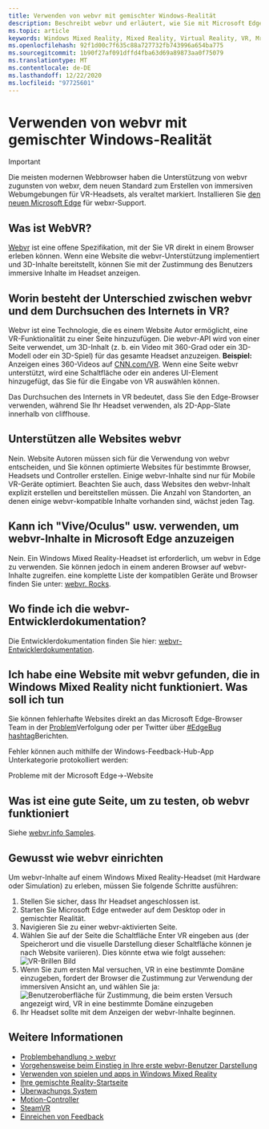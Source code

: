 ```yaml
---
title: Verwenden von webvr mit gemischter Windows-Realität
description: Beschreibt webvr und erläutert, wie Sie mit Microsoft Edge auf Windows Mixed Reality-Headsets verwendet werden.
ms.topic: article
keywords: Windows Mixed Reality, Mixed Reality, Virtual Reality, VR, Mr, webvr, Edge, Microsoft Edge, Webbrowser
ms.openlocfilehash: 92f1d00c7f635c88a727732fb743996a654ba775
ms.sourcegitcommit: 1b90f27af091dffd4fba63d69a89873aa0f75079
ms.translationtype: MT
ms.contentlocale: de-DE
ms.lasthandoff: 12/22/2020
ms.locfileid: "97725601"
---
```

# <a name="using-webvr-with-windows-mixed-reality"></a>Verwenden von webvr mit gemischter Windows-Realität

>[!IMPORTANT]
>Die meisten modernen Webbrowser haben die Unterstützung von webvr zugunsten von webxr, dem neuen Standard zum Erstellen von immersiven Webumgebungen für VR-Headsets, als veraltet markiert. Installieren Sie [den neuen Microsoft Edge](using-microsoft-edge.md) für webxr-Support.

## <a name="what-is-webvr"></a>Was ist WebVR?

[Webvr](https://webvr.info) ist eine offene Spezifikation, mit der Sie VR direkt in einem Browser erleben können. Wenn eine Website die webvr-Unterstützung implementiert und 3D-Inhalte bereitstellt, können Sie mit der Zustimmung des Benutzers immersive Inhalte im Headset anzeigen.

## <a name="what-is-the-difference-between-webvr-and-browsing-the-web-in-vr"></a>Worin besteht der Unterschied zwischen webvr und dem Durchsuchen des Internets in VR?

Webvr ist eine Technologie, die es einem Website Autor ermöglicht, eine VR-Funktionalität zu einer Seite hinzuzufügen. Die webvr-API wird von einer Seite verwendet, um 3D-Inhalt (z. b. ein Video mit 360-Grad oder ein 3D-Modell oder ein 3D-Spiel) für das gesamte Headset anzuzeigen. **Beispiel:** Anzeigen eines 360-Videos auf [CNN.com/VR](http://cnn.com/vr). Wenn eine Seite webvr unterstützt, wird eine Schaltfläche oder ein anderes UI-Element hinzugefügt, das Sie für die Eingabe von VR auswählen können.

Das Durchsuchen des Internets in VR bedeutet, dass Sie den Edge-Browser verwenden, während Sie Ihr Headset verwenden, als 2D-App-Slate innerhalb von cliffhouse.

## <a name="do-all-websites-support-webvr"></a>Unterstützen alle Websites webvr

Nein. Website Autoren müssen sich für die Verwendung von webvr entscheiden, und Sie können optimierte Websites für bestimmte Browser, Headsets und Controller erstellen. Einige webvr-Inhalte sind nur für Mobile VR-Geräte optimiert. Beachten Sie auch, dass Websites den webvr-Inhalt explizit erstellen und bereitstellen müssen. Die Anzahl von Standorten, an denen einige webvr-kompatible Inhalte vorhanden sind, wächst jeden Tag.

## <a name="can-i-use-my-viveoculus-etc-to-view-webvr-content-in-microsoft-edge"></a>Kann ich "Vive/Oculus" usw. verwenden, um webvr-Inhalte in Microsoft Edge anzuzeigen

Nein. Ein Windows Mixed Reality-Headset ist erforderlich, um webvr in Edge zu verwenden. Sie können jedoch in einem anderen Browser auf webvr-Inhalte zugreifen. eine komplette Liste der kompatiblen Geräte und Browser finden Sie unter: [webvr. Rocks](http://webvr.rocks/).

## <a name="where-can-i-find-the-webvr-developer-documentation"></a>Wo finde ich die webvr-Entwicklerdokumentation?

Die Entwicklerdokumentation finden Sie hier: [webvr-Entwicklerdokumentation](https://docs.microsoft.com/microsoft-edge/webvr/).

## <a name="ive-found-a-website-with-webvr-that-doesnt-work-in-windows-mixed-reality-what-do-i-do"></a>Ich habe eine Website mit webvr gefunden, die in Windows Mixed Reality nicht funktioniert. Was soll ich tun

Sie können fehlerhafte Websites direkt an das Microsoft Edge-Browser Team in der [Problem](https://developer.microsoft.com/en-us/microsoft-edge/platform/issues/)Verfolgung oder per Twitter über [#EdgeBug hashtag](https://blogs.windows.com/msedgedev/2016/08/11/edgebug-twitter/)Berichten.

Fehler können auch mithilfe der Windows-Feedback-Hub-App Unterkategorie protokolliert werden:

Probleme mit der Microsoft Edge->-Website

## <a name="what-is-a-good-page-to-test-if-webvr-is-working"></a>Was ist eine gute Seite, um zu testen, ob webvr funktioniert

Siehe [webvr.info Samples](http://webvr.info/samples/XX-vr-controllers.html).

## <a name="how-do-i-set-up-webvr"></a>Gewusst wie webvr einrichten

Um webvr-Inhalte auf einem Windows Mixed Reality-Headset (mit Hardware oder Simulation) zu erleben, müssen Sie folgende Schritte ausführen:

1. Stellen Sie sicher, dass Ihr Headset angeschlossen ist.
2. Starten Sie Microsoft Edge entweder auf dem Desktop oder in gemischter Realität.
3. Navigieren Sie zu einer webvr-aktivierten Seite.
4. Wählen Sie auf der Seite die Schaltfläche Enter VR eingeben aus (der Speicherort und die visuelle Darstellung dieser Schaltfläche können je nach Website variieren). Dies könnte etwa wie folgt aussehen: \
   ![VR-Brillen Bild](images/75px-enter-vr.png)
5. Wenn Sie zum ersten Mal versuchen, VR in eine bestimmte Domäne einzugeben, fordert der Browser die Zustimmung zur Verwendung der immersiven Ansicht an, und wählen Sie ja: ![Benutzeroberfläche für Zustimmung, die beim ersten Versuch angezeigt wird, VR in eine bestimmte Domäne einzugeben](images/1053px-Webvr-consent-ui.png)
6. Ihr Headset sollte mit dem Anzeigen der webvr-Inhalte beginnen.

## <a name="see-also"></a>Weitere Informationen

* [Problembehandlung > webvr](webvr-questions.md)
* [Vorgehensweise beim Einstieg in Ihre erste webvr-Benutzer Darstellung](using-games-and-apps-in-windows-mixed-reality.md#how-to-get-into-your-first-webvr-experience)
* [Verwenden von spielen und apps in Windows Mixed Reality](using-games-and-apps-in-windows-mixed-reality.md)
* [Ihre gemischte Reality-Startseite](your-mixed-reality-home.md)
* [Überwachungs System](tracking-system.md)
* [Motion-Controller](controllers-in-wmr.md)
* [SteamVR](using-steamvr-with-windows-mixed-reality.md)
* [Einreichen von Feedback](filing-feedback.md)
